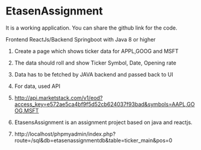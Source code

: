 # EtasenAssignment
It is a working application. You can share the github link for the code.

Frontend ReactJs/Backend Springboot with Java 8 or higher
1. Create a page which shows ticker data for APPL,GOOG and MSFT
2. The data should roll and show Ticker Symbol, Date, Opening rate
3. Data has to be fetched by JAVA backend and passed back to UI
4. For data, used API

5.  http://api.marketstack.com/v1/eod?access_key=e572ae5ca4bf9f5d52cb624037f93bad&symbols=AAPL,GOOG,MSFT

6.  EtasensAssignment is an assignment project based on java and reactjs.
7.  http://localhost/phpmyadmin/index.php?route=/sql&db=etasenassignmentdb&table=ticker_main&pos=0
 
